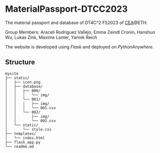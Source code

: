 # MaterialPassport-DTCC2023
The material passport and database of  DT4C^2 FS2023 of [CEA](https://cea.ibi.ethz.ch/)@ETH.  

Group Members: Araceli Rodriguez Vallejo, Emma Zeindl Cronin, Hanshuo Wu, Lukas Zink, Maxime Lanter, Yannik Reich 

The website is developed using *Flask* and deployed on *PythonAnywhere*.  

## Structure  
    mysite
    ├── static/
    │   ├── icon.png
    │   ├── database/
    │   │   ├── 000/
    │   │   │   └── img/
    │   │   └── 001/
    │   │   │   ├── img/
    │   │   │   └── 001.csv
    │   │   └── 002/
    │   │       ├── img/
    │   │       └── 002.csv
    │   └── static/
    │       └── style.css
    ├── templates/
    │   └── index.html
    ├── flask_app.py
    └── readme.md
